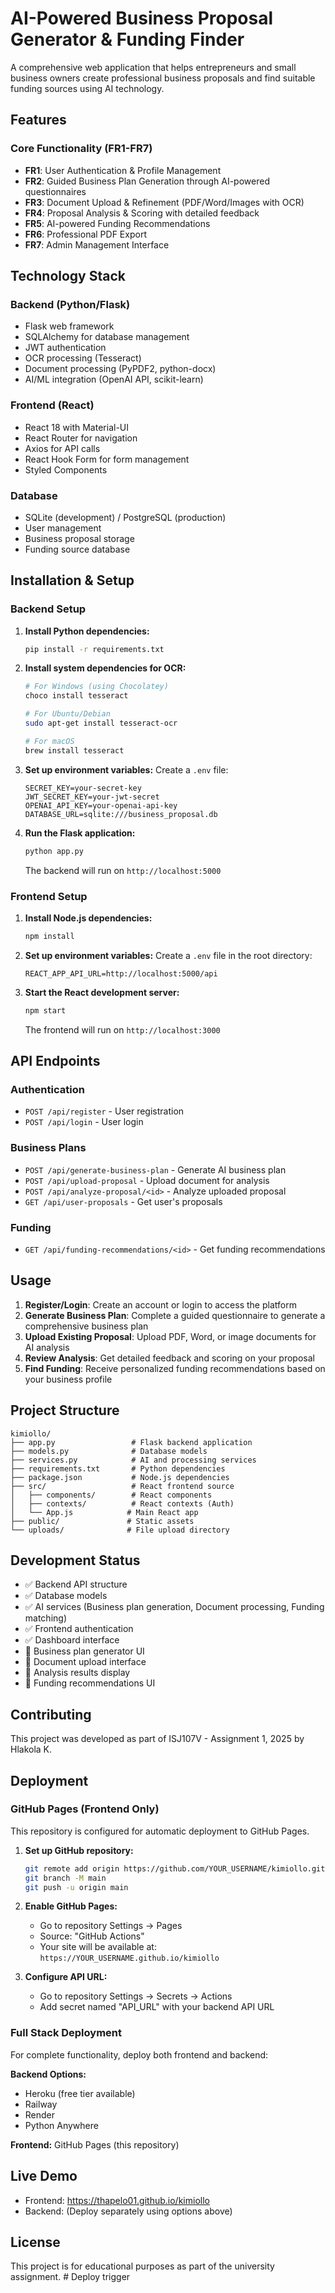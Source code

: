 # AI-Powered Business Proposal Generator & Funding Finder

A comprehensive web application that helps entrepreneurs and small business owners create professional business proposals and find suitable funding sources using AI technology.

## Features

### Core Functionality (FR1-FR7)
- **FR1**: User Authentication & Profile Management
- **FR2**: Guided Business Plan Generation through AI-powered questionnaires
- **FR3**: Document Upload & Refinement (PDF/Word/Images with OCR)
- **FR4**: Proposal Analysis & Scoring with detailed feedback
- **FR5**: AI-powered Funding Recommendations
- **FR6**: Professional PDF Export
- **FR7**: Admin Management Interface

## Technology Stack

### Backend (Python/Flask)
- Flask web framework
- SQLAlchemy for database management
- JWT authentication
- OCR processing (Tesseract)
- Document processing (PyPDF2, python-docx)
- AI/ML integration (OpenAI API, scikit-learn)

### Frontend (React)
- React 18 with Material-UI
- React Router for navigation
- Axios for API calls
- React Hook Form for form management
- Styled Components

### Database
- SQLite (development) / PostgreSQL (production)
- User management
- Business proposal storage
- Funding source database

## Installation & Setup

### Backend Setup

1. **Install Python dependencies:**
   ```bash
   pip install -r requirements.txt
   ```

2. **Install system dependencies for OCR:**
   ```bash
   # For Windows (using Chocolatey)
   choco install tesseract
   
   # For Ubuntu/Debian
   sudo apt-get install tesseract-ocr
   
   # For macOS
   brew install tesseract
   ```

3. **Set up environment variables:**
   Create a `.env` file:
   ```
   SECRET_KEY=your-secret-key
   JWT_SECRET_KEY=your-jwt-secret
   OPENAI_API_KEY=your-openai-api-key
   DATABASE_URL=sqlite:///business_proposal.db
   ```

4. **Run the Flask application:**
   ```bash
   python app.py
   ```
   The backend will run on `http://localhost:5000`

### Frontend Setup

1. **Install Node.js dependencies:**
   ```bash
   npm install
   ```

2. **Set up environment variables:**
   Create a `.env` file in the root directory:
   ```
   REACT_APP_API_URL=http://localhost:5000/api
   ```

3. **Start the React development server:**
   ```bash
   npm start
   ```
   The frontend will run on `http://localhost:3000`

## API Endpoints

### Authentication
- `POST /api/register` - User registration
- `POST /api/login` - User login

### Business Plans
- `POST /api/generate-business-plan` - Generate AI business plan
- `POST /api/upload-proposal` - Upload document for analysis
- `POST /api/analyze-proposal/<id>` - Analyze uploaded proposal
- `GET /api/user-proposals` - Get user's proposals

### Funding
- `GET /api/funding-recommendations/<id>` - Get funding recommendations

## Usage

1. **Register/Login**: Create an account or login to access the platform
2. **Generate Business Plan**: Complete a guided questionnaire to generate a comprehensive business plan
3. **Upload Existing Proposal**: Upload PDF, Word, or image documents for AI analysis
4. **Review Analysis**: Get detailed feedback and scoring on your proposal
5. **Find Funding**: Receive personalized funding recommendations based on your business profile

## Project Structure

```
kimiollo/
├── app.py                 # Flask backend application
├── models.py              # Database models
├── services.py            # AI and processing services
├── requirements.txt       # Python dependencies
├── package.json           # Node.js dependencies
├── src/                   # React frontend source
│   ├── components/        # React components
│   ├── contexts/          # React contexts (Auth)
│   └── App.js            # Main React app
├── public/               # Static assets
└── uploads/              # File upload directory
```

## Development Status

- ✅ Backend API structure
- ✅ Database models
- ✅ AI services (Business plan generation, Document processing, Funding matching)
- ✅ Frontend authentication
- ✅ Dashboard interface
- 🔄 Business plan generator UI
- 🔄 Document upload interface
- 🔄 Analysis results display
- 🔄 Funding recommendations UI

## Contributing

This project was developed as part of ISJ107V - Assignment 1, 2025 by Hlakola K.

## Deployment

### GitHub Pages (Frontend Only)
This repository is configured for automatic deployment to GitHub Pages.

1. **Set up GitHub repository:**
   ```bash
   git remote add origin https://github.com/YOUR_USERNAME/kimiollo.git
   git branch -M main
   git push -u origin main
   ```

2. **Enable GitHub Pages:**
   - Go to repository Settings → Pages
   - Source: "GitHub Actions"
   - Your site will be available at: `https://YOUR_USERNAME.github.io/kimiollo`

3. **Configure API URL:**
   - Go to repository Settings → Secrets → Actions
   - Add secret named "API_URL" with your backend API URL

### Full Stack Deployment
For complete functionality, deploy both frontend and backend:

**Backend Options:**
- Heroku (free tier available)
- Railway
- Render
- Python Anywhere

**Frontend:** GitHub Pages (this repository)

## Live Demo
- Frontend: https://thapelo01.github.io/kimiollo
- Backend: (Deploy separately using options above)

## License

This project is for educational purposes as part of the university assignment.
#   D e p l o y   t r i g g e r  
 